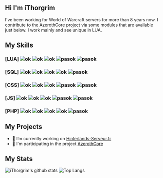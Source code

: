 ## Hi I'm iThorgrim

I've been working for World of Warcraft servers for more than 8 years now.
I contribute to the AzerothCore project via some modules that are available just below.
I work mainly and see unique in LUA.

## My Skills
### [LUA] ![ok](https://zupimages.net/up/20/37/jpe7.png) ![ok](https://zupimages.net/up/20/37/jpe7.png) ![ok](https://zupimages.net/up/20/37/jpe7.png) ![pasok](https://zupimages.net/up/20/37/94ww.png) ![pasok](https://zupimages.net/up/20/37/94ww.png)
### [SQL] ![ok](https://zupimages.net/up/20/37/jpe7.png) ![ok](https://zupimages.net/up/20/37/jpe7.png) ![ok](https://zupimages.net/up/20/37/jpe7.png) ![ok](https://zupimages.net/up/20/37/jpe7.png) ![pasok](https://zupimages.net/up/20/37/94ww.png)
### [CSS] ![ok](https://zupimages.net/up/20/37/jpe7.png) ![ok](https://zupimages.net/up/20/37/jpe7.png) ![ok](https://zupimages.net/up/20/37/jpe7.png) ![pasok](https://zupimages.net/up/20/37/94ww.png) ![pasok](https://zupimages.net/up/20/37/94ww.png)
### [JS] ![ok](https://zupimages.net/up/20/37/jpe7.png) ![ok](https://zupimages.net/up/20/37/jpe7.png) ![ok](https://zupimages.net/up/20/37/jpe7.png) ![pasok](https://zupimages.net/up/20/37/94ww.png) ![pasok](https://zupimages.net/up/20/37/94ww.png)
### [PHP] ![ok](https://zupimages.net/up/20/37/jpe7.png) ![ok](https://zupimages.net/up/20/37/jpe7.png) ![ok](https://zupimages.net/up/20/37/jpe7.png) ![ok](https://zupimages.net/up/20/37/jpe7.png) ![pasok](https://zupimages.net/up/20/37/94ww.png)

## My Projects
- 🔧 I’m currently working on [Hinterlands-Serveur.fr](http://hinterlands-serveur.fr/)<br/>
- 🔭 I'm participating in the project [AzerothCore](http://azerothcore.org)<br/>

## My Stats
![iThorgrim's github stats](https://github-readme-stats.vercel.app/api?username=ithorgrim-hub&show_icons=true&count_private=true&theme=graywhite)
![Top Langs](https://github-readme-stats.vercel.app/api/top-langs/?username=ithorgrim-hub&layout=compact)
